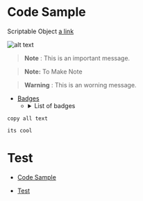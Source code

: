 # Code Sample

Scriptable Object
[a link](https://www.raywenderlich.com/2826197-scriptableobject-tutorial-getting-started)
<!-- //image -->
![alt text](https://koenig-media.raywenderlich.com/uploads/2019/04/sword-merchant-scene.png)

>**Note** : This is an important message.

> <strong>Note:</strong> To Make Note

>**Warning** : This is an worning message.

- [Badges](#badges)
  - <details> <summary>List of badges</summary>
    a
    
    a
    c
    c
  </details>

```
copy all text

its cool

```
# Test
- [Code Sample](#code-sample)

- [Test](#test)

